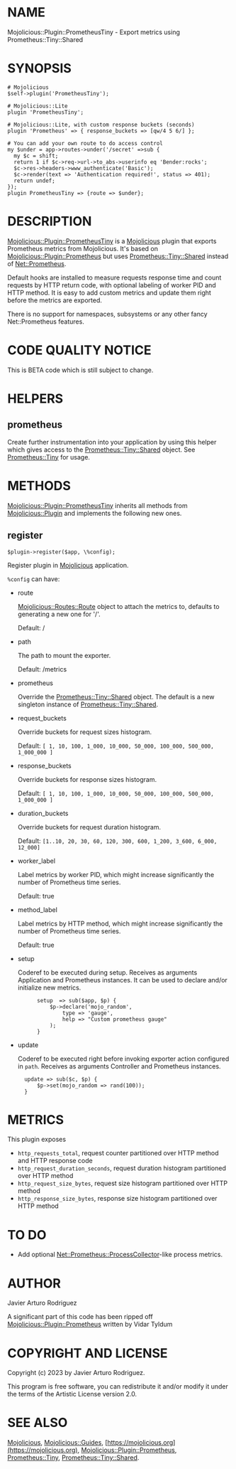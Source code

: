 # NAME

Mojolicious::Plugin::PrometheusTiny - Export metrics using Prometheus::Tiny::Shared

# SYNOPSIS

    # Mojolicious
    $self->plugin('PrometheusTiny');

    # Mojolicious::Lite
    plugin 'PrometheusTiny';

    # Mojolicious::Lite, with custom response buckets (seconds)
    plugin 'Prometheus' => { response_buckets => [qw/4 5 6/] };

    # You can add your own route to do access control
    my $under = app->routes->under('/secret' =>sub {
      my $c = shift;
      return 1 if $c->req->url->to_abs->userinfo eq 'Bender:rocks';
      $c->res->headers->www_authenticate('Basic');
      $c->render(text => 'Authentication required!', status => 401);
      return undef;
    });
    plugin PrometheusTiny => {route => $under};

# DESCRIPTION

[Mojolicious::Plugin::PrometheusTiny](https://metacpan.org/pod/Mojolicious%3A%3APlugin%3A%3APrometheusTiny) is a [Mojolicious](https://metacpan.org/pod/Mojolicious) plugin that exports Prometheus metrics from Mojolicious.
It's based on [Mojolicious::Plugin::Prometheus](https://metacpan.org/pod/Mojolicious%3A%3APlugin%3A%3APrometheus) but uses [Prometheus::Tiny::Shared](https://metacpan.org/pod/Prometheus%3A%3ATiny%3A%3AShared) instead of [Net::Prometheus](https://metacpan.org/pod/Net%3A%3APrometheus).

Default hooks are installed to measure requests response time and count requests by HTTP return code,
with optional labeling of worker PID and HTTP method.
It is easy to add custom metrics and update them right before the metrics are exported.

There is no support for namespaces, subsystems or any other fancy Net::Prometheus features.

# CODE QUALITY NOTICE

This is BETA code which is still subject to change.

# HELPERS

## prometheus

Create further instrumentation into your application by using this helper which gives access to the
 [Prometheus::Tiny::Shared](https://metacpan.org/pod/Prometheus%3A%3ATiny%3A%3AShared) object.
See [Prometheus::Tiny](https://metacpan.org/pod/Prometheus%3A%3ATiny) for usage.

# METHODS

[Mojolicious::Plugin::PrometheusTiny](https://metacpan.org/pod/Mojolicious%3A%3APlugin%3A%3APrometheusTiny) inherits all methods from
[Mojolicious::Plugin](https://metacpan.org/pod/Mojolicious%3A%3APlugin) and implements the following new ones.

## register

    $plugin->register($app, \%config);

Register plugin in [Mojolicious](https://metacpan.org/pod/Mojolicious) application.

`%config` can have:

- route

    [Mojolicious::Routes::Route](https://metacpan.org/pod/Mojolicious%3A%3ARoutes%3A%3ARoute) object to attach the metrics to, defaults to generating a new one for '/'.

    Default: /

- path

    The path to mount the exporter.

    Default: /metrics

- prometheus

    Override the [Prometheus::Tiny::Shared](https://metacpan.org/pod/Prometheus%3A%3ATiny%3A%3AShared) object.
     The default is a new singleton instance of [Prometheus::Tiny::Shared](https://metacpan.org/pod/Prometheus%3A%3ATiny%3A%3AShared).

- request\_buckets

    Override buckets for request sizes histogram.

    Default: `[ 1, 10, 100, 1_000, 10_000, 50_000, 100_000, 500_000, 1_000_000 ]`

- response\_buckets

    Override buckets for response sizes histogram.

    Default: `[ 1, 10, 100, 1_000, 10_000, 50_000, 100_000, 500_000, 1_000_000 ]`

- duration\_buckets

    Override buckets for request duration histogram.

    Default: `[1..10, 20, 30, 60, 120, 300, 600, 1_200, 3_600, 6_000, 12_000]`

- worker\_label

    Label metrics by worker PID, which might increase significantly the number of Prometheus time series.

    Default: true

- method\_label

    Label metrics by HTTP method, which might increase significantly the number of Prometheus time series.

    Default: true

- setup

    Coderef to be executed during setup. Receives as arguments Application and Prometheus instances.
     It can be used to declare and/or initialize new metrics.

            setup  => sub($app, $p) {
                $p->declare('mojo_random',
                    type => 'gauge',
                    help => "Custom prometheus gauge"
                );
            }

- update

    Coderef to be executed right before invoking exporter action configured in `path`.
     Receives as arguments Controller and Prometheus instances.

        update => sub($c, $p) {
            $p->set(mojo_random => rand(100));
        }

# METRICS

This plugin exposes

- `http_requests_total`, request counter partitioned over HTTP method and HTTP response code
- `http_request_duration_seconds`, request duration histogram partitioned over HTTP method
- `http_request_size_bytes`, request size histogram partitioned over HTTP method
- `http_response_size_bytes`, response size histogram partitioned over HTTP method

# TO DO

- Add optional [Net::Prometheus::ProcessCollector](https://metacpan.org/pod/Net%3A%3APrometheus%3A%3AProcessCollector)-like process metrics.

# AUTHOR

Javier Arturo Rodriguez

A significant part of this code has been ripped off [Mojolicious::Plugin::Prometheus](https://metacpan.org/pod/Mojolicious%3A%3APlugin%3A%3APrometheus) written by Vidar Tyldum

# COPYRIGHT AND LICENSE

Copyright (c) 2023 by Javier Arturo Rodriguez.

This program is free software, you can redistribute it and/or modify it under the terms of the Artistic License version 2.0.

# SEE ALSO

[Mojolicious](https://metacpan.org/pod/Mojolicious), [Mojolicious::Guides](https://metacpan.org/pod/Mojolicious%3A%3AGuides), [https://mojolicious.org](https://mojolicious.org),
 [Mojolicious::Plugin::Prometheus](https://metacpan.org/pod/Mojolicious%3A%3APlugin%3A%3APrometheus),  [Prometheus::Tiny](https://metacpan.org/pod/Prometheus%3A%3ATiny), [Prometheus::Tiny::Shared](https://metacpan.org/pod/Prometheus%3A%3ATiny%3A%3AShared).

